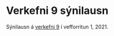 # Verkefni 9 sýnilausn

Sýnilausn á [verkefni 9](https://github.com/vefforritun/vef1-2021-v9/) í vefforritun 1, 2021.

